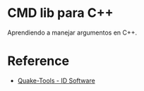 # CMD lib para C++

Aprendiendo a manejar argumentos en C++.

# Reference
- [Quake-Tools - ID Software](https://github.com/id-Software/Quake-Tools)
